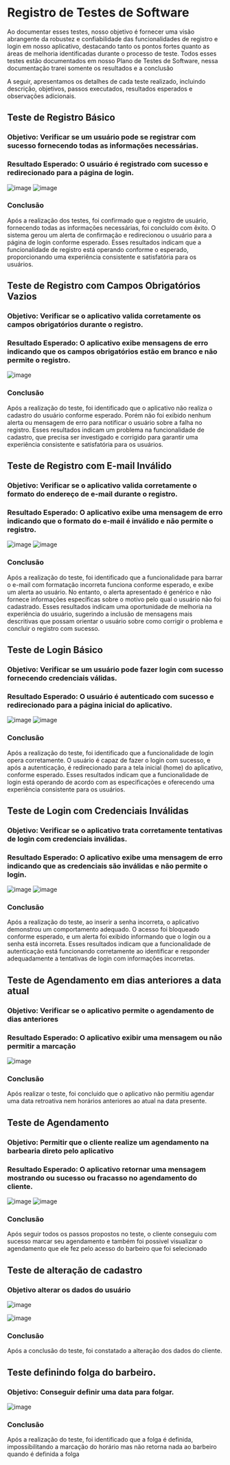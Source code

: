 # Registro de Testes de Software

Ao documentar esses testes, nosso objetivo é fornecer uma visão abrangente da robustez e confiabilidade das funcionalidades de registro e login em nosso aplicativo, destacando tanto os pontos fortes quanto as áreas de melhoria identificadas durante o processo de teste.
Todos esses testes estão documentados em nosso Plano de Testes de Software, nessa documentação trarei somente os resultados e a conclusão

A seguir, apresentamos os detalhes de cada teste realizado, incluindo descrição, objetivos, passos executados, resultados esperados e observações adicionais.


## Teste de Registro Básico
### Objetivo: Verificar se um usuário pode se registrar com sucesso fornecendo todas as informações necessárias.
### Resultado Esperado: O usuário é registrado com sucesso e redirecionado para a página de login.

![image](https://github.com/ICEI-PUCMinas-PSG-SI-TI/icei-pucminas-psg-ads-ti-tiam-2024-1-nordus/assets/116689119/fdecb726-f584-4e01-8273-6ae4349e88c8)
![image](https://github.com/ICEI-PUCMinas-PSG-SI-TI/icei-pucminas-psg-ads-ti-tiam-2024-1-nordus/assets/116689119/c5e42e81-5a67-4d79-9c08-e82243cf1175)

### Conclusão
Após a realização dos testes, foi confirmado que o registro de usuário, fornecendo todas as informações necessárias, foi concluído com êxito. O sistema gerou um alerta de confirmação e redirecionou o usuário para a página de login conforme esperado. Esses resultados indicam que a funcionalidade de registro está operando conforme o esperado, proporcionando uma experiência consistente e satisfatória para os usuários.

## Teste de Registro com Campos Obrigatórios Vazios
### Objetivo: Verificar se o aplicativo valida corretamente os campos obrigatórios durante o registro.
### Resultado Esperado: O aplicativo exibe mensagens de erro indicando que os campos obrigatórios estão em branco e não permite o registro.
![image](https://github.com/ICEI-PUCMinas-PSG-SI-TI/icei-pucminas-psg-ads-ti-tiam-2024-1-nordus/assets/116689119/9b86daba-4ca2-4f37-9188-bb62df4c23da)

### Conclusão
Após a realização do teste, foi identificado que o aplicativo não realiza o cadastro do usuário conforme esperado. Porém não foi exibido nenhum alerta ou mensagem de erro para notificar o usuário sobre a falha no registro. Esses resultados indicam um problema na funcionalidade de cadastro, que precisa ser investigado e corrigido para garantir uma experiência consistente e satisfatória para os usuários.

## Teste de Registro com E-mail Inválido
### Objetivo: Verificar se o aplicativo valida corretamente o formato do endereço de e-mail durante o registro.
### Resultado Esperado: O aplicativo exibe uma mensagem de erro indicando que o formato do e-mail é inválido e não permite o registro.
![image](https://github.com/ICEI-PUCMinas-PSG-SI-TI/icei-pucminas-psg-ads-ti-tiam-2024-1-nordus/assets/116689119/d4f8a4bc-7c4e-4548-b042-e0d22eb42599)
![image](https://github.com/ICEI-PUCMinas-PSG-SI-TI/icei-pucminas-psg-ads-ti-tiam-2024-1-nordus/assets/116689119/37001b8c-f7f2-4fd7-aa20-3e1778435e46)

### Conclusão
Após a realização do teste, foi identificado que a funcionalidade para barrar o e-mail com formatação incorreta funciona conforme esperado, e exibe um alerta ao usuário. No entanto, o alerta apresentado é genérico e não fornece informações específicas sobre o motivo pelo qual o usuário não foi cadastrado. Esses resultados indicam uma oportunidade de melhoria na experiência do usuário, sugerindo a inclusão de mensagens mais descritivas que possam orientar o usuário sobre como corrigir o problema e concluir o registro com sucesso.

## Teste de Login Básico
### Objetivo: Verificar se um usuário pode fazer login com sucesso fornecendo credenciais válidas.
### Resultado Esperado: O usuário é autenticado com sucesso e redirecionado para a página inicial do aplicativo.
![image](https://github.com/ICEI-PUCMinas-PSG-SI-TI/icei-pucminas-psg-ads-ti-tiam-2024-1-nordus/assets/116689119/7d67bdca-85f3-4f1b-b6c8-bc6e0c9275f5)
![image](https://github.com/ICEI-PUCMinas-PSG-SI-TI/icei-pucminas-psg-ads-ti-tiam-2024-1-nordus/assets/116689119/195a35ff-a91f-4bb2-b5ae-a42e8c6cc616)


### Conclusão
Após a realização do teste, foi identificado que a funcionalidade de login opera corretamente. O usuário é capaz de fazer o login com sucesso, e após a autenticação, é redirecionado para a tela inicial (home) do aplicativo, conforme esperado. Esses resultados indicam que a funcionalidade de login está operando de acordo com as especificações e oferecendo uma experiência consistente para os usuários.

## Teste de Login com Credenciais Inválidas
### Objetivo: Verificar se o aplicativo trata corretamente tentativas de login com credenciais inválidas.
### Resultado Esperado: O aplicativo exibe uma mensagem de erro indicando que as credenciais são inválidas e não permite o login.
![image](https://github.com/ICEI-PUCMinas-PSG-SI-TI/icei-pucminas-psg-ads-ti-tiam-2024-1-nordus/assets/116689119/3478c543-88d3-44bc-b71a-2dc7f0b8fdcf)
![image](https://github.com/ICEI-PUCMinas-PSG-SI-TI/icei-pucminas-psg-ads-ti-tiam-2024-1-nordus/assets/116689119/2042be1d-0e92-43b5-b156-e7fee5ea13d2)

### Conclusão
Após a realização do teste, ao inserir a senha incorreta, o aplicativo demonstrou um comportamento adequado. O acesso foi bloqueado conforme esperado, e um alerta foi exibido informando que o login ou a senha está incorreta. Esses resultados indicam que a funcionalidade de autenticação está funcionando corretamente ao identificar e responder adequadamente a tentativas de login com informações incorretas.

## Teste de Agendamento em dias anteriores a data atual
### Objetivo: Verificar se o aplicativo permite o agendamento de dias anteriores
### Resultado Esperado: O aplicativo exibir uma mensagem ou não permitir a marcação

![image](https://github.com/ICEI-PUCMinas-PSG-SI-TI/icei-pucminas-psg-ads-ti-tiam-2024-1-nordus/assets/116689119/5842f3f0-c0e0-441e-b7ef-f8f006814ab9)

### Conclusão 
Após realizar o teste, foi concluido que o aplicativo não permitiu agendar uma data retroativa nem horários anteriores ao atual na data presente.


## Teste de Agendamento
### Objetivo: Permitir que o cliente realize um agendamento na barbearia direto pelo aplicativo
### Resultado Esperado: O aplicativo retornar uma mensagem mostrando ou sucesso ou fracasso no agendamento do cliente.

![image](https://github.com/ICEI-PUCMinas-PSG-SI-TI/icei-pucminas-psg-ads-ti-tiam-2024-1-nordus/assets/116689119/e9c8e1cd-a5f1-4453-a6a5-3570e05b3c42)
![image](https://github.com/ICEI-PUCMinas-PSG-SI-TI/icei-pucminas-psg-ads-ti-tiam-2024-1-nordus/assets/116689119/c8d0681b-6706-4cc5-9974-91af15328b53)



### Conclusão
Após seguir todos os passos propostos no teste, o cliente conseguiu com sucesso marcar seu agendamento e também foi possivel visualizar o agendamento que ele fez pelo acesso do barbeiro que foi selecionado


## Teste de alteração de cadastro
### Objetivo alterar os dados do usuário

![image](https://github.com/ICEI-PUCMinas-PSG-SI-TI/icei-pucminas-psg-ads-ti-tiam-2024-1-nordus/assets/116689119/3b9ff339-d79f-449e-8f51-e8255ee74da4)

![image](https://github.com/ICEI-PUCMinas-PSG-SI-TI/icei-pucminas-psg-ads-ti-tiam-2024-1-nordus/assets/116689119/503fcbd6-79b3-4ac3-8fe6-e33d0cf89bea)

### Conclusão
Após a conclusão do teste, foi constatado a alteração dos dados do cliente.

## Teste definindo folga do barbeiro.
### Objetivo: Conseguir definir uma data para folgar.

![image](https://github.com/ICEI-PUCMinas-PSG-SI-TI/icei-pucminas-psg-ads-ti-tiam-2024-1-nordus/assets/116689119/f63af161-040e-4d81-aebc-6c883430b8f0)

### Conclusão
Após a realização do teste, foi identificado que a folga é definida, impossibilitando a marcação do horário mas não retorna nada ao barbeiro quando é definida a folga
